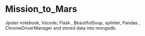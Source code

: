 # Mission_to_Mars
Jputer notebook, Vscode, Flask , BeautifulSoup, splinter, Pandas ,  ChromeDriverManager
 and stored data into mongodb.
